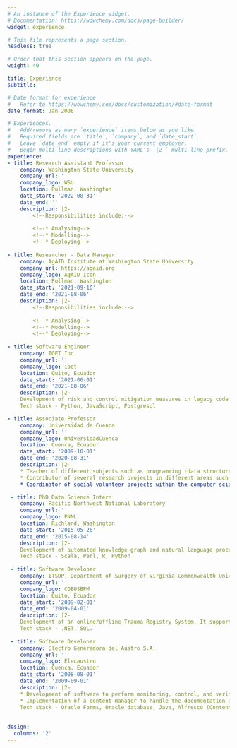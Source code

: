 ```yaml
---
# An instance of the Experience widget.
# Documentation: https://wowchemy.com/docs/page-builder/
widget: experience

# This file represents a page section.
headless: true

# Order that this section appears on the page.
weight: 40

title: Experience
subtitle:

# Date format for experience
#   Refer to https://wowchemy.com/docs/customization/#date-format
date_format: Jan 2006

# Experiences.
#   Add/remove as many `experience` items below as you like.
#   Required fields are `title`, `company`, and `date_start`.
#   Leave `date_end` empty if it's your current employer.
#   Begin multi-line descriptions with YAML's `|2-` multi-line prefix.
experience:
- title: Research Assistant Professor
    company: Washington State University
    company_url: ''
    company_logo: WSU
    location: Pullman, Washington
    date_start: '2022-08-31'
    date_end: ''
    description: |2-
        <!--Responsibilities include:-->
        
        <!--* Analysing-->
        <!--* Modelling-->
        <!--* Deploying-->
        
- title: Researcher - Data Manager
    company: AgAID Institute at Washington State University
    company_url: https://agaid.org
    company_logo: AgAID_Icon
    location: Pullman, Washington
    date_start: '2021-09-16'
    date_end: '2021-08-06'
    description: |2-
        <!--Responsibilities include:-->
        
        <!--* Analysing-->
        <!--* Modelling-->
        <!--* Deploying-->    
        
- title: Software Engineer	
    company: IOET Inc.
    company_url: ''
    company_logo: ioet
    location: Quito, Ecuador
    date_start: '2021-06-01'
    date_end: '2021-08-06'
    description: |2- 
    Development of risk and control mitigation measures in legacy code for an American online retailer of prescription glasses and sunglasses based in NY city. 
    Tech stack - Python, JavaScript, Postgresql

- title: Associate Professor	
    company: Universidad de Cuenca
    company_url: ''
    company_logo: UniversidadCuenca
    location: Cuenca, Ecuador
    date_start: '2009-10-01'
    date_end: '2020-08-31'
    description: |2-
    * Teacher of different subjects such as programming (data structures), differential calculus, discrete mathematics, graph theory, introduction to computer technology, and basic computer concepts in the Schools of Computer Science, Civil Engineering, and Telecommunications. 
    * Contributor of several research projects in different areas such as using Learning Analytics to improve Higher Education in Latin America, designing Architectures and Interaction Models for Assisted Living Environments aimed at elderly people, Active Mobility and Urban Environment, and using Intelligent Assistants for Spatial Data Infrastructures. 
    * Coordinator of social volunteer projects within the computer science career. Extensive experience in managing them and formulating collaboration agreements with institutions. Leader of the project “Knowledge Generation in Information and Communication Technologies” with the aim of expanding employment opportunities, entrepreneurship, and educational reintegration, favoring personal, social, and educational growth of children and adolescents. Participation in the project “Schools as healthy spaces: promotion of healthy practices” through the analysis and design of an application whose main objective was to motivate a nutritious diet and physical activity in children and adolescents.

 - title: PhD Data Science Intern	
    company: Pacific Northwest National Laboratory
    company_url: ''
    company_logo: PNNL
    location: Richland, Washington
    date_start: '2015-05-26'
    date_end: '2015-08-14'
    description: |2- 
    Development of automated knowledge graph and natural language processing (relation extraction, entity disambiguation) from Twitter.
    Tech stack - Scala, Perl, R, Python
    
 - title: Software Developer			
    company: ITSDP, Department of Surgery of Virginia Commonwealth University and COBUS
    company_url: ''
    company_logo: COBUSBPM
    location: Quito, Ecuador
    date_start: '2009-02-01'
    date_end: '2009-04-01'
    description: |2- 
    Development of an online/offline Trauma Registry System. It supported multiple languages.
    Tech stack - .NET, SQL.
    
 - title: Software Developer			
    company: Electro Generadora del Austro S.A.
    company_url: ''
    company_logo: Elecaustro
    location: Cuenca, Ecuador
    date_start: '2008-08-01'
    date_end: '2009-09-01'
    description: |2-
    * Development of software to perform monitoring, control, and verification of the processes and activities that environmental employees should complete as part of the Environmental Handling Plan. 
    * Implementation of a content manager to handle the documentation associated with each completed activity.
    Tech stack - Oracle Forms, Oracle database, Java, Alfresco (Content Management platform).
    
    
design:
  columns: '2'
---
```


